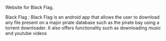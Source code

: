 Website for Black Flag.

Black Flag : Black Flag is an android app that allows the user to download any file present on a major pirate database such as the pirate bay using a torrent downloader.
It also offers functionality such as downloading music and youtube videos
